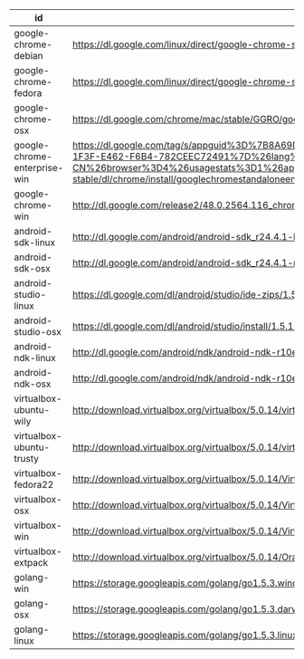 id | uri | filename | md5sum
---|-----|----------|-------
google-chrome-debian | https://dl.google.com/linux/direct/google-chrome-stable_current_amd64.deb | chrome/linux/48.0.2564.116_google-chrome-stable_current_amd64.deb |
google-chrome-fedora | https://dl.google.com/linux/direct/google-chrome-stable_current_x86_64.rpm | chrome/linux/48.0.2564.116_google-chrome-stable_current_x86_64.rpm |
google-chrome-osx | https://dl.google.com/chrome/mac/stable/GGRO/googlechrome.dmg | chrome/mac/48.0.2564.116_googlechrome.dmg |
google-chrome-enterprise-win | https://dl.google.com/tag/s/appguid%3D%7B8A69D345-D564-463C-AFF1-A69D9E530F96%7D%26iid%3D%7BBF9FDEDC-1F3F-E462-F6B4-782CEEC72491%7D%26lang%3Dzh-CN%26browser%3D4%26usagestats%3D1%26appname%3DGoogle%2520Chrome%26needsadmin%3Dprefers%26ap%3Dx64-stable/dl/chrome/install/googlechromestandaloneenterprise64.msi | chrome/win/48.0.2564.116_googlechromestandaloneenterprise64.msi |
google-chrome-win | http://dl.google.com/release2/48.0.2564.116_chrome_installer_win64.exe | chrome/win/48.0.2564.116_chrome_installer_win64.exe |
android-sdk-linux | http://dl.google.com/android/android-sdk_r24.4.1-linux.tgz | |
android-sdk-osx | http://dl.google.com/android/android-sdk_r24.4.1-macosx.zip | |
android-studio-linux | https://dl.google.com/dl/android/studio/ide-zips/1.5.1.0/android-studio-ide-141.2456560-linux.zip | |
android-studio-osx | https://dl.google.com/dl/android/studio/install/1.5.1.0/android-studio-ide-141.2456560-mac.dmg | |
android-ndk-linux | http://dl.google.com/android/ndk/android-ndk-r10e-linux-x86_64.bin | |
android-ndk-osx | http://dl.google.com/android/ndk/android-ndk-r10e-darwin-x86_64.bin | |
virtualbox-ubuntu-wily | http://download.virtualbox.org/virtualbox/5.0.14/virtualbox-5.0_5.0.14-105127~Ubuntu~wily_amd64.deb | virtualbox/virtualbox-5.0_5.0.14-105127-Ubuntu-wily_amd64.deb
virtualbox-ubuntu-trusty | http://download.virtualbox.org/virtualbox/5.0.14/virtualbox-5.0_5.0.14-105127~Ubuntu~trusty_amd64.deb | virtualbox/virtualbox-5.0_5.0.14-105127-Ubuntu-trusty_amd64.deb
virtualbox-fedora22 | http://download.virtualbox.org/virtualbox/5.0.14/VirtualBox-5.0-5.0.14_105127_fedora22-1.x86_64.rpm | virtualbox/VirtualBox-5.0-5.0.14_105127_fedora22-1.x86_64.rpm
virtualbox-osx | http://download.virtualbox.org/virtualbox/5.0.14/VirtualBox-5.0.14-105127-OSX.dmg | virtualbox/VirtualBox-5.0.14-105127-OSX.dmg
virtualbox-win | http://download.virtualbox.org/virtualbox/5.0.14/VirtualBox-5.0.14-105127-Win.exe | virtualbox/VirtualBox-5.0.14-105127-Win.exe
virtualbox-extpack | http://download.virtualbox.org/virtualbox/5.0.14/Oracle_VM_VirtualBox_Extension_Pack-5.0.14-105127.vbox-extpack | virtualbox/Oracle_VM_VirtualBox_Extension_Pack-5.0.14-105127.vbox-extpack
golang-win | https://storage.googleapis.com/golang/go1.5.3.windows-amd64.msi | |
golang-osx | https://storage.googleapis.com/golang/go1.5.3.darwin-amd64.pkg | |
golang-linux | https://storage.googleapis.com/golang/go1.5.3.linux-amd64.tar.gz | |

